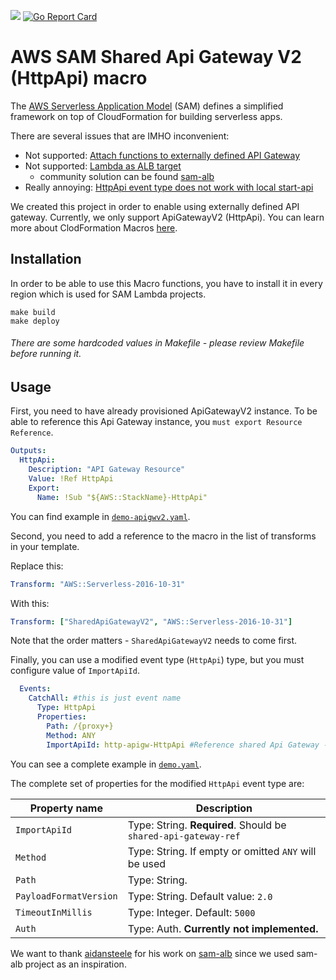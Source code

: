 ![](https://github.com/4-cube/cf-shared-apigwv2/workflows/Build/badge.svg)
[![Go Report Card](https://goreportcard.com/badge/github.com/4-cube/cf-shared-apigwv2)](https://goreportcard.com/report/github.com/4-cube/cf-shared-apigwv2)

# AWS SAM Shared Api Gateway V2 (HttpApi) macro

The [AWS Serverless Application Model][sam] (SAM) defines a simplified framework
on top of CloudFormation for building serverless apps.
 
There are several issues that are IMHO inconvenient:
* Not supported: [Attach functions to externally defined API Gateway][gh-issue-apgw]
* Not supported: [Lambda as ALB target][gh-issue-alb] 
    * community solution can be found [sam-alb][sam-alb]
* Really annoying: [HttpApi event type does not work with local start-api][gh-issue-start-local]

We created this project in order to enable using externally defined API gateway.
Currently, we only support ApiGatewayV2 (HttpApi). 
You can learn more about ClodFormation Macros [here][macro].
  
## Installation
In order to be able to use this Macro functions, you have to install it in every region which is used for SAM Lambda
projects.
```shell script
make build
make deploy
```
###### There are some hardcoded values in Makefile - please review Makefile before running it.


## Usage
First, you need to have already provisioned ApiGatewayV2 instance.
To be able to reference this Api Gateway instance, you `must export Resource Reference`.
 
```yaml
Outputs:
  HttpApi:
    Description: "API Gateway Resource"
    Value: !Ref HttpApi
    Export:
      Name: !Sub "${AWS::StackName}-HttpApi"
```
You can find example in [`demo-apigwv2.yaml`](/demo-apigwv2.yaml). 

Second, you need to add a reference to the macro in the list of transforms in your template. 

Replace this:
```yaml
Transform: "AWS::Serverless-2016-10-31"
```

With this:
```yaml
Transform: ["SharedApiGatewayV2", "AWS::Serverless-2016-10-31"]
```

Note that the order matters - `SharedApiGatewayV2` needs to come first. 

Finally, you can use a modified event type (`HttpApi`) type, but you must configure value of `ImportApiId`. 

```yaml
  Events:
    CatchAll: #this is just event name
      Type: HttpApi
      Properties:
        Path: /{proxy+}
        Method: ANY
        ImportApiId: http-apigw-HttpApi #Reference shared Api Gateway - exact exported value from parent stack
```

You can see a complete example in [`demo.yaml`](/demo.yaml).

The complete set of properties for the modified `HttpApi` event type are:

| Property name             | Description                                                                   |
| ------------------------- | ----------------------------------------------------------------------------- |
| `ImportApiId`             | Type: String. **Required**. Should be `shared-api-gateway-ref`                |
| `Method`                  | Type: String. If empty or omitted `ANY` will be used                          |
| `Path`                    | Type: String.                                                                 |
| `PayloadFormatVersion`    | Type: String. Default value: `2.0`                                            |
| `TimeoutInMillis`         | Type: Integer. Default: `5000`                                                |
| `Auth` | Type: Auth. **Currently not implemented.**                                                       |

[sam]: https://github.com/awslabs/serverless-application-model
[gh-issue-alb]: https://github.com/awslabs/serverless-application-model/issues/721
[gh-issue-apgw]: https://github.com/awslabs/serverless-application-model/issues/149
[gh-issue-start-local]: https://github.com/awslabs/aws-sam-cli/issues/1641
[sam-alb]: https://github.com/glassechidna/sam-alb
[macro]: https://docs.aws.amazon.com/AWSCloudFormation/latest/UserGuide/template-macros.html

We want to thank [aidansteele](https://github.com/aidansteele) for his work on [sam-alb](https://github.com/glassechidna/sam-alb)
since we used sam-alb project as an inspiration.
 